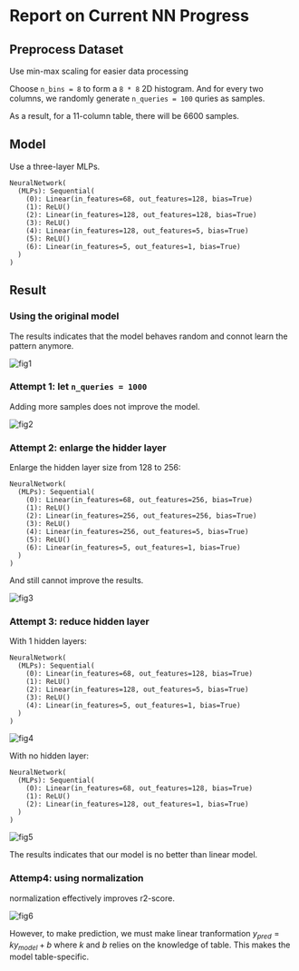 # Report on Current NN Progress

## Preprocess Dataset

Use min-max scaling for easier data processing

Choose `n_bins = 8` to form a `8 * 8` 2D histogram. And for every two columns, we randomly generate `n_queries = 100` quries as samples.

As a result, for a 11-column table, there will be 6600 samples.

## Model

Use a three-layer MLPs.

```
NeuralNetwork(
  (MLPs): Sequential(
    (0): Linear(in_features=68, out_features=128, bias=True)
    (1): ReLU()
    (2): Linear(in_features=128, out_features=128, bias=True)
    (3): ReLU()
    (4): Linear(in_features=128, out_features=5, bias=True)
    (5): ReLU()
    (6): Linear(in_features=5, out_features=1, bias=True)
  )
)
```
## Result

### Using the original model

The results indicates that the model behaves random and connot learn the pattern anymore.

![fig1](image1.png)

### Attempt 1: let `n_queries = 1000`

Adding more samples does not improve the model.

![fig2](image2.png)

### Attempt 2: enlarge the hidder layer

Enlarge the hidden layer size from 128 to 256:

```
NeuralNetwork(
  (MLPs): Sequential(
    (0): Linear(in_features=68, out_features=256, bias=True)
    (1): ReLU()
    (2): Linear(in_features=256, out_features=256, bias=True)
    (3): ReLU()
    (4): Linear(in_features=256, out_features=5, bias=True)
    (5): ReLU()
    (6): Linear(in_features=5, out_features=1, bias=True)
  )
)
```

And still cannot improve the results.

![fig3](image3.png)

### Attempt 3: reduce hidden layer

With 1 hidden layers:

```
NeuralNetwork(
  (MLPs): Sequential(
    (0): Linear(in_features=68, out_features=128, bias=True)
    (1): ReLU()
    (2): Linear(in_features=128, out_features=5, bias=True)
    (3): ReLU()
    (4): Linear(in_features=5, out_features=1, bias=True)
  )
)
```

![fig4](image4.png)

With no hidden layer:

```
NeuralNetwork(
  (MLPs): Sequential(
    (0): Linear(in_features=68, out_features=128, bias=True)
    (1): ReLU()
    (2): Linear(in_features=128, out_features=1, bias=True)
  )
)
```

![fig5](image5.png)

The results indicates that our model is no better than linear model.

### Attemp4: using normalization

normalization effectively improves r2-score. 

![fig6](image6.png)

However, to make prediction, we must make linear tranformation $y_{pred} = ky_{model} + b$ where $k$ and $b$ relies on the knowledge of table. This makes the model table-specific.